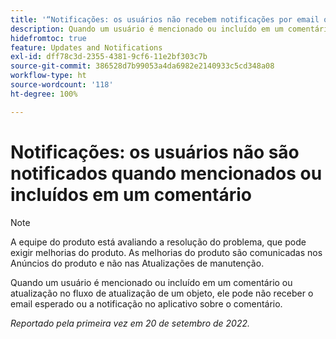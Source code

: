 ```yaml
---
title: '“Notificações: os usuários não recebem notificações por email ou no aplicativo quando são mencionados ou incluídos em um comentário”'
description: Quando um usuário é mencionado ou incluído em um comentário ou atualização no fluxo de atualização de um objeto, ele pode não receber o email ou a notificação no aplicativo esperados sobre o comentário.
hidefromtoc: true
feature: Updates and Notifications
exl-id: dff78c3d-2355-4381-9cf6-11e2bf303c7b
source-git-commit: 386528d7b99053a4da6982e2140933c5cd348a08
workflow-type: ht
source-wordcount: '118'
ht-degree: 100%

---
```


# Notificações: os usuários não são notificados quando mencionados ou incluídos em um comentário

>[!NOTE]
>
>A equipe do produto está avaliando a resolução do problema, que pode exigir melhorias do produto. As melhorias do produto são comunicadas nos Anúncios do produto e não nas Atualizações de manutenção.

Quando um usuário é mencionado ou incluído em um comentário ou atualização no fluxo de atualização de um objeto, ele pode não receber o email esperado ou a notificação no aplicativo sobre o comentário.

_Reportado pela primeira vez em 20 de setembro de 2022._
